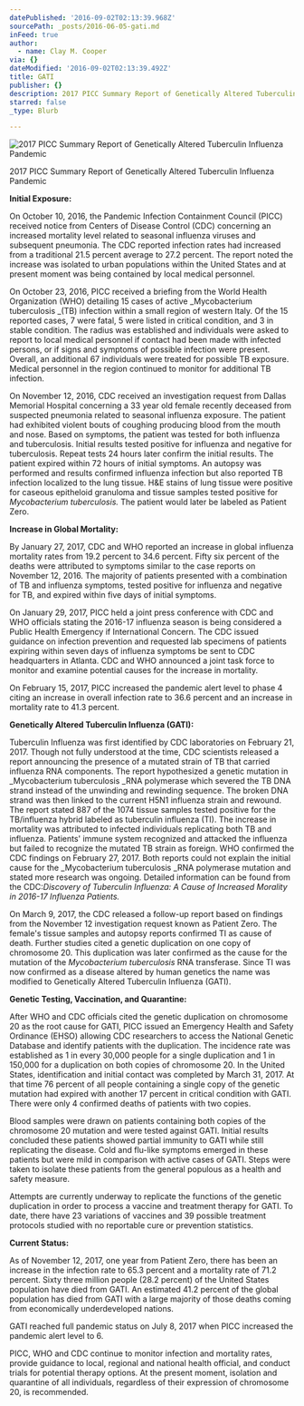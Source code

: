 ```yaml
---
datePublished: '2016-09-02T02:13:39.968Z'
sourcePath: _posts/2016-06-05-gati.md
inFeed: true
author:
  - name: Clay M. Cooper
via: {}
dateModified: '2016-09-02T02:13:39.492Z'
title: GATI
publisher: {}
description: 2017 PICC Summary Report of Genetically Altered Tuberculin Influenza Pandemic
starred: false
_type: Blurb

---
```

![2017 PICC Summary Report of Genetically Altered Tuberculin Influenza Pandemic](https://the-grid-user-content.s3-us-west-2.amazonaws.com/e089da8a-8e39-4418-80c6-4019bab695f6.jpg)

2017 PICC Summary Report of Genetically Altered Tuberculin Influenza Pandemic

**Initial Exposure:**

On October 10, 2016, the Pandemic Infection Containment Council (PICC) received notice from Centers of Disease Control (CDC) concerning an increased mortality level related to seasonal influenza viruses and subsequent pneumonia. The CDC reported infection rates had increased from a traditional 21.5 percent average to 27.2 percent. The report noted the increase was isolated to urban populations within the United States and at present moment was being contained by local medical personnel.

On October 23, 2016, PICC received a briefing from the World Health Organization (WHO) detailing 15 cases of active _Mycobacterium tuberculosis _(TB) infection within a small region of western Italy. Of the 15 reported cases, 7 were fatal, 5 were listed in critical condition, and 3 in stable condition. The radius was established and individuals were asked to report to local medical personnel if contact had been made with infected persons, or if signs and symptoms of possible infection were present. Overall, an additional 67 individuals were treated for possible TB exposure. Medical personnel in the region continued to monitor for additional TB infection.

On November 12, 2016, CDC received an investigation request from Dallas Memorial Hospital concerning a 33 year old female recently deceased from suspected pneumonia related to seasonal influenza exposure. The patient had exhibited violent bouts of coughing producing blood from the mouth and nose. Based on symptoms, the patient was tested for both influenza and tuberculosis. Initial results tested positive for influenza and negative for tuberculosis. Repeat tests 24 hours later confirm the initial results. The patient expired within 72 hours of initial symptoms. An autopsy was performed and results confirmed influenza infection but also reported TB infection localized to the lung tissue. H&E stains of lung tissue were positive for caseous epitheloid granuloma and tissue samples tested positive for _Mycobacterium tuberculosis._ The patient would later be labeled as Patient Zero.

**Increase in Global Mortality:**

By January 27, 2017, CDC and WHO reported an increase in global influenza mortality rates from 19.2 percent to 34.6 percent. Fifty six percent of the deaths were attributed to symptoms similar to the case reports on November 12, 2016\. The majority of patients presented with a combination of TB and influenza symptoms, tested positive for influenza and negative for TB, and expired within five days of initial symptoms.

On January 29, 2017, PICC held a joint press conference with CDC and WHO officials stating the 2016-17 influenza season is being considered a Public Health Emergency if International Concern. The CDC issued guidance on infection prevention and requested lab specimens of patients expiring within seven days of influenza symptoms be sent to CDC headquarters in Atlanta. CDC and WHO announced a joint task force to monitor and examine potential causes for the increase in mortality.

On February 15, 2017, PICC increased the pandemic alert level to phase 4 citing an increase in overall infection rate to 36.6 percent and an increase in mortality rate to 41.3 percent.

**Genetically Altered Tuberculin Influenza (GATI):**

Tuberculin Influenza was first identified by CDC laboratories on February 21, 2017\. Though not fully understood at the time, CDC scientists released a report announcing the presence of a mutated strain of TB that carried influenza RNA components. The report hypothesized a genetic mutation in _Mycobacterium tuberculosis _RNA polymerase which severed the TB DNA strand instead of the unwinding and rewinding sequence. The broken DNA strand was then linked to the current H5N1 influenza strain and rewound. The report stated 887 of the 1074 tissue samples tested positive for the TB/influenza hybrid labeled as tuberculin influenza (TI). The increase in mortality was attributed to infected individuals replicating both TB and influenza. Patients' immune system recognized and attacked the influenza but failed to recognize the mutated TB strain as foreign. WHO confirmed the CDC findings on February 27, 2017\. Both reports could not explain the initial cause for the _Mycobacterium tuberculosis _RNA polymerase mutation and stated more research was ongoing. Detailed information can be found from the CDC:_Discovery of Tuberculin Influenza: A Cause of Increased Morality in 2016-17 Influenza Patients._

On March 9, 2017, the CDC released a follow-up report based on findings from the November 12 investigation request known as Patient Zero. The female's tissue samples and autopsy reports confirmed TI as cause of death. Further studies cited a genetic duplication on one copy of chromosome 20\. This duplication was later confirmed as the cause for the mutation of the _Mycobacterium tuberculosis_ RNA transferase. Since TI was now confirmed as a disease altered by human genetics the name was modified to Genetically Altered Tuberculin Influenza (GATI).

**Genetic Testing, Vaccination, and Quarantine:**

After WHO and CDC officials cited the genetic duplication on chromosome 20 as the root cause for GATI, PICC issued an Emergency Health and Safety Ordinance (EHSO) allowing CDC researchers to access the National Genetic Database and identify patients with the duplication. The incidence rate was established as 1 in every 30,000 people for a single duplication and 1 in 150,000 for a duplication on both copies of chromosome 20\. In the United States, identification and initial contact was completed by March 31, 2017\. At that time 76 percent of all people containing a single copy of the genetic mutation had expired with another 17 percent in critical condition with GATI. There were only 4 confirmed deaths of patients with two copies.

Blood samples were drawn on patients containing both copies of the chromosome 20 mutation and were tested against GATI. Initial results concluded these patients showed partial immunity to GATI while still replicating the disease. Cold and flu-like symptoms emerged in these patients but were mild in comparison with active cases of GATI. Steps were taken to isolate these patients from the general populous as a health and safety measure.

Attempts are currently underway to replicate the functions of the genetic duplication in order to process a vaccine and treatment therapy for GATI. To date, there have 23 variations of vaccines and 39 possible treatment protocols studied with no reportable cure or prevention statistics.

**Current Status:**

As of November 12, 2017, one year from Patient Zero, there has been an increase in the infection rate to 65.3 percent and a mortality rate of 71.2 percent. Sixty three million people (28.2 percent) of the United States population have died from GATI. An estimated 41.2 percent of the global population has died from GATI with a large majority of those deaths coming from economically underdeveloped nations.

GATI reached full pandemic status on July 8, 2017 when PICC increased the pandemic alert level to 6\.

PICC, WHO and CDC continue to monitor infection and mortality rates, provide guidance to local, regional and national health official, and conduct trials for potential therapy options. At the present moment, isolation and quarantine of all individuals, regardless of their expression of chromosome 20, is recommended.